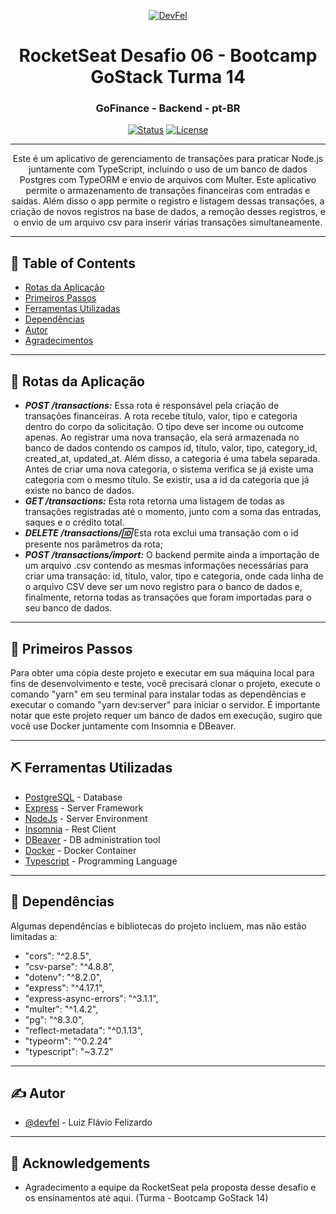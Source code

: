 <p align="center">
  <a href="https://devfel.com/" rel="noopener">
 <img  src="https://devfel.com/imgs/devfel-logo-01.JPG" alt="DevFel"></a>
</p>

<h1 align="center">RocketSeat Desafio 06 - Bootcamp GoStack Turma 14 </h1>
<h3 align="center">GoFinance - Backend - pt-BR</h3>


<div align="center">

[![Status](https://img.shields.io/badge/status-active-success.svg)]()
[![License](https://img.shields.io/badge/license-MIT-blue.svg)](/LICENSE)

</div>

---

<p align="center"> 
Este é um aplicativo de gerenciamento de transações para praticar Node.js juntamente com TypeScript, incluindo o uso de um banco de dados Postgres com TypeORM e envio de arquivos com Multer. Este aplicativo permite o armazenamento de transações financeiras com entradas e saídas. Além disso o app permite o registro e listagem dessas transações, a criação de novos registros na base de dados, a remoção desses registros, e o envio de um arquivo csv para inserir várias transações simultaneamente.  </p>

---

## 📝 Table of Contents

- [Rotas da Aplicação](#about)
- [Primeiros Passos](#getting_started)
- [Ferramentas Utilizadas](#built_using)
- [Dependências](#dependencies)
- [Autor](#authors)
- [Agradecimentos](#acknowledgement)

---

## 🧐 Rotas da Aplicação <a name = "about"></a>

- **_POST /transactions:_** Essa rota é responsável pela criação de transações financeiras. A rota recebe título, valor, tipo e categoria dentro do corpo da solicitação. O tipo deve ser income ou outcome apenas. Ao registrar uma nova transação, ela será armazenada no banco de dados contendo os campos id, título, valor, tipo, category_id, created_at, updated_at. Além disso, a categoria é uma tabela separada. Antes de criar uma nova categoria, o sistema verifica se já existe uma categoria com o mesmo título. Se existir, usa a id da categoria que já existe no banco de dados.
- **_GET /transactions:_** Esta rota retorna uma listagem de todas as transações registradas até o momento, junto com a soma das entradas, saques e o crédito total.
- **_DELETE /transactions/:id:_** Esta rota exclui uma transação com o id presente nos parâmetros da rota;
- **_POST /transactions/import:_** O backend permite ainda a importação de um arquivo .csv contendo as mesmas informações necessárias para criar uma transação: id, título, valor, tipo e categoria, onde cada linha de o arquivo CSV deve ser um novo registro para o banco de dados e, finalmente, retorna todas as transações que foram importadas para o seu banco de dados.

---

## 🏁 Primeiros Passos <a name = "getting_started"></a>

Para obter uma cópia deste projeto e executar em sua máquina local para fins de desenvolvimento e teste, você precisará clonar o projeto, execute o comando "yarn" em seu terminal para instalar todas as dependências e executar o comando "yarn dev:server" para iniciar o servidor.
É importante notar que este projeto requer um banco de dados em execução, sugiro que você use Docker juntamente com Insomnia e DBeaver.

---

## ⛏️ Ferramentas Utilizadas <a name = "built_using"></a>

- [PostgreSQL](https://www.postgresql.org/) - Database
- [Express](https://expressjs.com/) - Server Framework
- [NodeJs](https://nodejs.org/en/) - Server Environment
- [Insomnia](https://insomnia.rest/) - Rest Client
- [DBeaver](https://dbeaver.io/) - DB administration tool
- [Docker](https://www.docker.com/) - Docker Container
- [Typescript](https://www.typescriptlang.org/) - Programming Language

---

## 🔁 Dependências <a name = "dependencies"></a>

Algumas dependências e bibliotecas do projeto incluem, mas não estão limitadas a:

- "cors": "^2.8.5",
- "csv-parse": "^4.8.8",
- "dotenv": "^8.2.0",
- "express": "^4.17.1",
- "express-async-errors": "^3.1.1",
- "multer": "^1.4.2",
- "pg": "^8.3.0",
- "reflect-metadata": "^0.1.13",
- "typeorm": "^0.2.24"
- "typescript": "~3.7.2"

---

## ✍️ Autor <a name = "authors"></a>

- [@devfel](https://github.com/devfel) - Luiz Flávio Felizardo

---

## 🎉 Acknowledgements <a name = "acknowledgement"></a>

- Agradecimento a equipe da RocketSeat pela proposta desse desafio e os ensinamentos até aqui. (Turma - Bootcamp GoStack 14)
